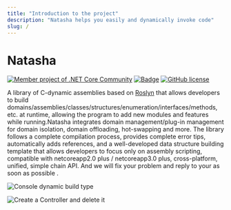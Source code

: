```yaml
---
title: "Introduction to the project"
description: "Natasha helps you easily and dynamically invoke code"
slug: /
---
```


# Natasha

[![Member project of .NET Core Community](https://img.shields.io/badge/member%20project%20of-NCC-9e20c9.svg)](https://github.com/dotnetcore) [![Badge](https://img.shields.io/badge/link-996.icu-red.svg)](https://996.icu/#/zh_CN) [![GitHub license](https://img.shields.io/github/license/dotnetcore/natasha.svg)](https://github.com/dotnetcore/Natasha/blob/master/LICENSE)

A library of C-dynamic assemblies based on [Roslyn](https://github.com/dotnet/roslyn) that allows developers to build domains/assemblies/classes/structures/enumeration/interfaces/methods, etc. at runtime, allowing the program to add new modules and features while running.Natasha integrates domain management/plug-in management for domain isolation, domain offloading, hot-swapping and more. The library follows a complete compilation process, provides complete error tips, automatically adds references, and a well-developed data structure building template that allows developers to focus only on assembly scripting, compatible with netcoreapp2.0 plus / netcoreapp3.0 plus, cross-platform, unified, simple chain API. And we will fix your problem and reply to your [](https://github.com/dotnetcore/Natasha/issues/new)as soon as possible .

![Console dynamic build type](/images/console.gif)

![Create a Controller and delete it](/images/create_controller_deletion.gif)
